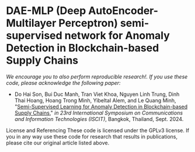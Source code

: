 # DAE-MLP (Deep AutoEncoder-Multilayer Perceptron) semi-supervised network for Anomaly Detection in Blockchain-based Supply Chains

*We encourage you to also perform reproducible research!. If you use these code, please acknowledge the following paper:*

- Do Hai Son, Bui Duc Manh, Tran Viet Khoa, Nguyen Linh Trung, Dinh Thai Hoang, Hoang Trong Minh, Yibeltal Alem, and Le Quang Minh, "[Semi-Supervised Learning for Anomaly Detection in Blockchain-based Supply Chains]()," *in 23rd International Symposium on Communications and Information Technologies (ISCIT)*, Bangkok, Thailand, Sept. 2024.

License and Referencing
These code is licensed under the GPLv3 license. If you in any way use these code for research that results in publications, please cite our original article listed above.
